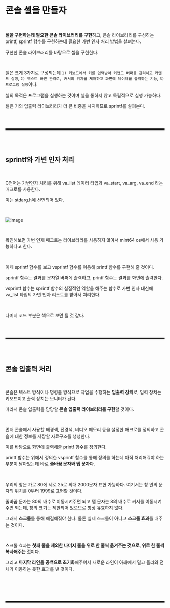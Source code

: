 # 콘솔 셸을 만들자

<br>

**셸을 구현하는데 필요한 콘솔 라이브러리를 구현**하고, 콘솔 라이브러리를 구성하는 printf, sprintf 함수를 구현하는데 필요한 가변 인자 처리 방법을 살펴본다.

구현한 콘솔 라이브러리를 바탕으로 셸을 구현한다.

<br>

셸은 크게 3가지로 구성되는데 ```1) 키보드에서 키를 입력받아 커맨드 버퍼를 관리하고 커맨드 실행```, ```2) 텍스트 화면 관리로, 커서의 위치를 제어하고 화면에 데이터를 출력하는 기능```, ```3) 프로그램 실행```이다.

셸의 목적은 프로그램을 실행하는 것이며 셸을 통하지 않고 독립적으로 실행 가능하다.

셸은 거의 입출력 라이브러리가 더 큰 비중을 차지하므로 sprintf를 살펴본다. 

<br><br>
<hr style="border: 2px solid;">
<br><br>

## sprintf와 가변 인자 처리

<br>

C언어는 가변인자 처리를 위해 va_list 데이터 타입과 va_start, va_arg, va_end 라는 매크로를 사용한다.

이는 stdarg.h에 선언되어 있다.

<br>

![image](https://user-images.githubusercontent.com/52172169/199242529-08404098-dcc4-42c4-9486-6f484772780a.png)

<br>

확인해보면 가변 인재 매크로는 라이브러리를 사용하지 않아서 mint64 os에서 사용 가능하다고 한다.

<br>

이제 sprintf 함수를 보고 vsprintf 함수를 이용해 printf 함수를 구현해 줄 것이다.

sprintf 함수는 결과를 문자열 버퍼에 출력하고, printf 함수는 결과를 화면에 출력한다.

vsprintf 함수는 sprintf 함수의 실질적인 역할을 해주는 함수로 가변 인자 대신에 va_list 타입의 가변 인자 리스트를 받아서 처리한다.

<br>

나머지 코드 부분은 책으로 보면 될 것 같다.

<br><br>
<hr style="border: 2px solid;">
<br><br>

## 콘솔 입출력 처리

<br>

콘솔은 텍스트 방식이나 명령줄 방식으로 작업을 수행하는 **입출력 장치**로, 입력 장치는 키보드이고 출력 장치는 모니터가 된다.

따라서 콘솔 입출력을 담당할 **콘솔 입출력 라이브러리를 구현**할 것이다.

<br>

먼저 콘솔에서 사용할 배경색, 전경색, 비디오 메모리 등을 설정한 매크로를 정의하고 콘솔에 대한 정보를 저장할 자료구조를 생성한다.

이를 바탕으로 화면에 출력해줄 printf 함수를 정의한다.

printf 함수는 위에서 정의한 vsprintf 함수를 통해 정의를 하는데 아직 처리해줘야 하는 부분이 남아있는데 바로 **줄바꿈 문자와 탭 문자**다.

<br>

우리의 창은 가로 80에 세로 25로 최대 2000문자 표현 가능하다. 여기서는 창 안의 문자의 위치를 0부터 1999로 표현할 것이다. 

줄바꿈 문자는 80의 배수로 이동시켜주면 되고 탭 문자는 8의 배수로 커서를 이동시켜주면 되는데, 창의 크기는 제한되어 있으므로 항상 유효하지 않다.

그래서 **스크롤**를 통해 해결해줘야 한다. 물론 실제 스크롤이 아니고 **스크롤 효과**를 내주는 것이다.

<br>

스크롤 효과는 **첫째 줄을 제외한 나머지 줄을 위로 한 줄씩 옮겨주는 것으로, 위로 한 줄씩 복사해주는 것**이다.

그리고 **마지막 라인을 공백으로 초기화**해주어서 새로운 라인이 아래에서 밀고 올라와 전체가 이동하는 듯한 효과를 낸 것이다.

<br>




<br><br>
<hr style="border: 2px solid;">
<br><br>
